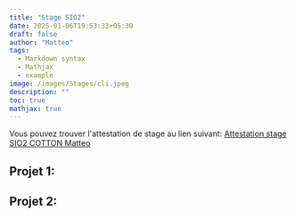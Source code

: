 ```yaml
---
title: "Stage SIO2"
date: 2025-01-06T19:53:33+05:30
draft: false
author: "Matteo"
tags:
  - Markdown syntax
  - Mathjax
  - example
image: /images/Stages/cli.jpeg
description: ""
toc: true
mathjax: true
---
```


Vous pouvez trouver l'attestation de stage au lien suivant: [Attestation stage SIO2 COTTON Matteo](/docs/Stage2.docx)
## Projet 1:



## Projet 2:
